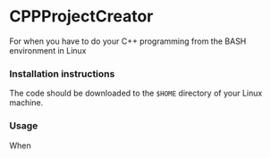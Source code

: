 # CPPProjectCreator
For when you have to do your C++ programming from the BASH environment in Linux
### Installation instructions
The code should be downloaded to the `$HOME` directory of your Linux machine.
### Usage
When 
